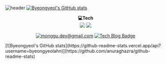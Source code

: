 ![header](https://capsule-render.vercel.app/api?type=waving&color=auto&height=300&section=header&text=Welcome&desc=byeong%20Yeol's%20github&descAlign=64&descAlignY=45&fontSize=70&fontAlignY=30)
[![Byeongyeol's GitHub stats](https://github-readme-stats.vercel.app/api?username=byeongyeolahn)](https://github.com/anuraghazra/github-readme-stats)
<p align='center'>
    <strong>💻Tech</strong><br/>
    <img src='https://img.shields.io/badge/Python-3766AB?style=flat-square&logo=Python&logoColor=white'>
    <img src="https://img.shields.io/badge/JavaScript-F7DF1E?style=flat-square&logo=JavaScript&logoColor=black">

</p>

<div align=center>

    
[![monggu.dev@gmail.com](https://img.shields.io/badge/Gmail-d14836?style=flat-square&logo=Gmail&logoColor=white&link=mailto:qudduf9313@gmail.com)](mailto:qudduf9313@gmail.com)
[![Tech Blog Badge](http://img.shields.io/badge/-Tech%20blog-black?style=flat-square&logo=github&link=https://bymalware.tistory.com//)](https://bymalware.tistory.com//)
</div>
[![Byeongyeol's GitHub stats](https://github-readme-stats.vercel.app/api?username=byeongyeolahn)](https://github.com/anuraghazra/github-readme-stats)
